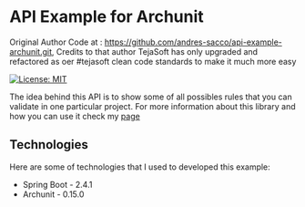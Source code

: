 # API Example for Archunit

Original Author Code at : https://github.com/andres-sacco/api-example-archunit.git, Credits to that author
TejaSoft has only upgraded and refactored as oer #tejasoft clean code standards to make it much more easy

[![License: MIT](https://img.shields.io/badge/License-MIT-yellow.svg)](https://opensource.org/licenses/MIT)

The idea behind this API is to show some of all possibles rules that you can validate in one particular project. For more information about this library and how you can use it
check my [page](https://sacco-andres.medium.com/)

## Technologies

Here are some of technologies that I used to developed this example:

- Spring Boot - 2.4.1
- Archunit - 0.15.0


